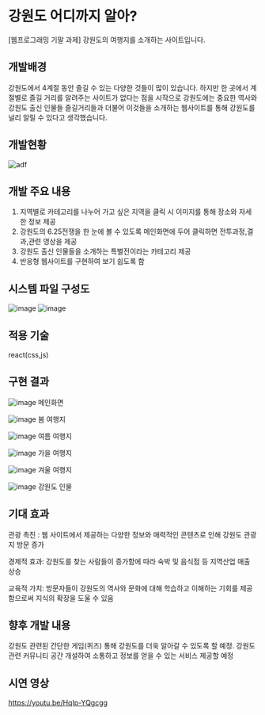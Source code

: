 # 강원도 어디까지 알아?
[웹프로그래밍 기말 과제]
강원도의 여행지를 소개하는 사이트입니다.


## 개발배경
강원도에서 4계절 동안 즐길 수 있는 다양한 것들이 많이 있습니다. 하지만
한 곳에서 계절별로 즐길 거리를 알려주는 사이트가 없다는 점을 시작으로
강원도에는 중요한 역사와 강원도 출신 인물들 즐길거리들과 더불어 
이것들을 소개하는 웹사이트를 통해 강원도를 널리 알릴 수 있다고 생각했습니다.

## 개발현황
![adf](https://github.com/user-attachments/assets/5fd83da7-075e-4646-b820-4777b9baf8b2)

## 개발 주요 내용
1. 지역별로 카테고리를 나누어 가고 싶은 지역을 클릭 시 이미지를 통해 장소와 자세한 정보 제공
2. 강원도의 6.25전쟁을 한 눈에 볼 수 있도록 메인화면에 두어 클릭하면 전투과정,결과,관련 영상을 제공
3. 강원도 출신 인물들을 소개하는 특별전이라는 카테고리 제공
4. 반응형 웹사이트를 구현하여 보기 쉽도록 함

## 시스템 파일 구성도
![image](https://github.com/user-attachments/assets/62ad48a9-2a9e-49ad-875a-f2444baea7af)
![image](https://github.com/user-attachments/assets/09d1feac-33ad-4df4-bf82-911e191cc333)

## 적용 기술
react(css,js)

## 구현 결과
![image](https://github.com/user-attachments/assets/e79f49de-268a-4bf6-ac75-5936e9ca156e)
메인화면

![image](https://github.com/user-attachments/assets/95ebe39d-eb43-4137-8e85-ecc956621feb)
봄 여행지

![image](https://github.com/user-attachments/assets/403442df-e3b4-4c01-bd2e-74435471170b)
여름 여행지

![image](https://github.com/user-attachments/assets/a3cb0259-cc3a-4e2a-a0bd-6ae81b0add5b)
가을 여행지

![image](https://github.com/user-attachments/assets/461494aa-e33c-49af-8f23-8ae9505f4928)
겨울 여행지

![image](https://github.com/user-attachments/assets/8d424f2b-df1f-481e-9e05-781f2bd26577)
강원도 인물


## 기대 효과
관광 촉진 : 웹 사이트에서 제공하는 다양한 정보와 매력적인 콘텐츠로 인해 강원도
관광지 방문 증가

경제적 효과: 강원도를 찾는 사람들이 증가함에 따라 숙박 및 음식점 등
지역산업 매출 상승

교육적 가치: 방문자들이 강원도의 역사와 문화에 대해 학습하고 이해하는 기회를 제공함으로써
지식의 확장을 도울 수 있음


## 향후 개발 내용
강원도 관련된 간단한 게임(퀴즈) 통해 강원도를 더욱 알아갈 수 있도록 할 예정.
강원도 관련 커뮤니티 공간 개설하여 소통하고 정보를 얻을 수 있는 서비스 제공할 예정

## 시연 영상
https://youtu.be/HqIp-YQgcgg
